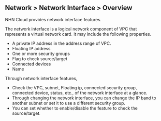## Network > Network Interface > Overview

NHN Cloud provides network interface features.

The network interface is a logical network component of VPC that represents a virtual network card.
It may include the following properties.
* A private IP address in the address range of VPC.
* Floating IP address
* One or more security groups
* Flag to check source/target
* Connected devices
* Name

Through network interface features,
* Check the VPC, subnet, Floating ip, connected security group, connected device, status, etc., of the network interface at a glance.
* Through changing the network interface, you can change the IP band to another subnet or set it to use a different security group.
* You can set whether to enable/disable the feature to check the source/target.
